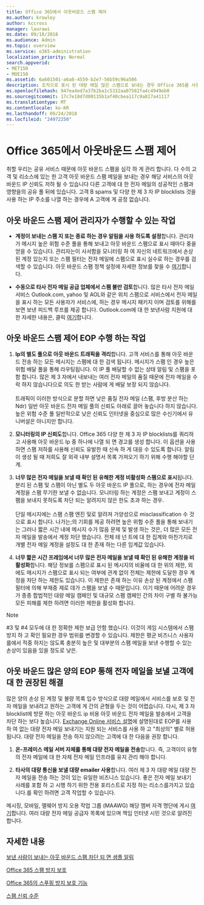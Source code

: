 ```yaml
---
title: Office 365에서 아웃바운드 스팸 제어
ms.author: krowley
author: kccross
manager: laurawi
ms.date: 09/18/2018
ms.audience: Admin
ms.topic: overview
ms.service: o365-administration
localization_priority: Normal
search.appverid:
- MET150
- MOE150
ms.assetid: 6a601501-a6a8-4559-b2e7-56b59c96a586
description: 조직으로 표시 된 대량 메일 많은 스팸으로 보내는 경우 Office 365를 사용한 전자 메일을 보내지 못하도록 차단 될 수 있습니다. 이 문제가 발생 하는 이유 및 그에 대 한 수행할 수 있는 작업에 대 한 자세한 내용은이 문서를 읽어보십시오.
ms.openlocfilehash: 947ea4ed7a37b2ba1c5332aa07582fa4c4949eb0
ms.sourcegitcommit: 17c7e18d7d00135b1af40cbea117c9a817a41117
ms.translationtype: MT
ms.contentlocale: ko-KR
ms.lasthandoff: 09/24/2018
ms.locfileid: "24972250"
---
```

# <a name="controlling-outbound-spam-in-office-365"></a>Office 365에서 아웃바운드 스팸 제어

취할 우리는 공유 서비스 때문에 아웃 바운드 스팸을 심각 하 게 관리 합니다.  다 수의 고객 및 리소스에 있는 한 고객 아웃 바운드 스팸 메일을 보내는 경우 해당 서비스의 아웃 바운드 IP 신뢰도 저하 될 수 있습니다 다른 고객에 대 한 전자 메일의 성공적인 스팸과 영향을의 공유 풀 뒤에 있습니다. 고객 B spams 및 다양 한 제 3 자 IP blocklists 것을 사용 하는 IP 주소를 나열 하는 경우에 A 고객에 게 공정 없습니다.

## <a name="what-admins-can-do-to-control-outbound-spam"></a>아웃 바운드 스팸 제어 관리자가 수행할 수 있는 작업

- **계정이 보내는 스팸 지 또는 종료 하는 경우 알림을 사용 하도록 설정**합니다. 관리자가 메시지 높은 위험 수준 풀을 통해 보내고 아웃 바운드 스팸으로 표시 때마다 중을 얻을 수 있습니다. 관리자는이 사서함을 모니터링 하 여 자신의 네트워크에서 손상 된 계정 있는지 또는 스팸 필터는 전자 메일에 스팸으로 표시 실수로 하는 경우를 검색할 수 있습니다.  아웃 바운드 스팸 정책 설정에 자세한 정보를 찾을 수 [여기](configure-the-outbound-spam-policy.md)합니다.
 
- **수동으로 타사 전자 메일 공급 업체에서 스팸 불만 검토**합니다. 많은 타사 전자 메일 서비스 Outlook.com, yahoo 및 AOL와 같은 위치 스팸으로 서비스에서 전자 메일을 표시 하는 모든 사용자가 서비스에, 하는 경우 메시지 패키지 이며 검토를 위해를 보면 보낸 피드백 루프를 제공 합니다. Outlook.com에 대 한 보낸사람 지원에 대 한 자세한 내용은, 클릭 [여기](https://sendersupport.olc.protection.outlook.com/pm/services.aspx)합니다.

## <a name="what-eop-does-to-control-outbound-spam"></a>아웃 바운드 스팸 제어 EOP 수행 하는 작업 

1. **Ip의 별도 풀으로 아웃 바운드 트래픽을 격리**합니다. 고객 서비스를 통해 아웃 바운드 전송 하는 모든 메시지는 스팸에 대 한 검색 됩니다. 메시지가 스팸 인 경우 높은 위험 배달 풀을 통해 라우팅됩니다. 이 IP 풀 배달할 수 없는 상태 알림 및 스팸을 포함 합니다. 많은 제 3 자에서 내보내는 여러 전자 메일의 품질 때문에 전자 메일을 수락 하지 않습니다으로 의도 한 받는 사람에 게 배달 보장 되지 않습니다.<br/><br/>트래픽이 이러한 방식으로 분할 하면 낮은 품질 전자 메일 (스팸, 후방 분산 하는 Ndr) 일반 아웃 바운드 전자 메일 풀의 신뢰도 아래로 끌어 놓습니다 하지 않습니다. 높은 위험 수준 풀 일반적으로 낮은 신뢰도 인터넷을 중심으로 많은 수신기에서 유니버설은 아니지만 합니다. 

2. **모니터링의 IP 신뢰도**합니다. Office 365 다양 한 제 3 자 IP blocklists를 쿼리하고 사용해 아웃 바운드 Ip 중 하나에 나열 되 면 경고를 생성 합니다. 이 옵션을 사용 하면 스팸 저하를 사용해 신뢰도 유발한 때 신속 하 게 대응 수 있도록 합니다. 알림이 생성 될 때 저희도 잘 외곽 내부 설명서 목록 가져오기 하기 위해 수행 해야할 단계. 

3. **너무 많은 전자 메일을 보낼 때 확인 된 유해한 계정 비활성화 스팸으로 표시**됩니다. 분리 된 스팸 및 스팸이 아닌 별도 두 아웃 바운드 IP 풀으로, 하는 경우에 전자 메일 계정을 스팸 무기한 보낼 수 없습니다. 모니터링 하는 계정은 스팸 보내고 계정이 스팸을 보내지 못하도록 차단 되는 알려지지 않은 한도 초과 하는 경우.<br/><br/>단일 메시지에는 스팸 스팸 엔진 및로 알려져 가양성으로 misclassification 수 것으로 표시 합니다. 나가는;의 기회를 제공 하려면 높은 위험 수준 풀을 통해 보내기는 그러나 짧은 시간 내에 메시지 수가 많음 문제 및 발생 하는 것은, 더 많은 모든 전자 메일을 발송에서 계정 차단 했습니다. 전체 테 넌 트에 대 한 집계와 마찬가지로 개별 전자 메일 계정을 설정도 대 한 존재 하는 다른 임계값 있습니다.

4. **너무 짧은 시간 프레임에서 너무 많은 전자 메일을 보낼 때 확인 된 유해한 계정을 비활성화**합니다. 해당 정보를 스팸으로 표시 된 메시지의 비율에 대 한 위의 제한, 외에도 메시지가 스팸으로 표시 되는 여부에 관계 없이 전체는 제한에 도달한 경우 계정을 차단 하는 제한도 있습니다. 이 제한은 존재 하는 이유 손상 된 계정에서 스팸 필터에 의해 부재중 제로 데가 스팸을 보낼 수 때문입니다. 이기 때문에 어려운 경우가 종종 합법적인 대량 메일 캠페인 및 대규모 스팸 캠페인 간의 차이 구별 하 불가능 모든 피해를 제한 하려면 이러한 제한을 활성화 합니다.

> [!NOTE]
> #3 및 #4 모두에 대 한 정확한 제한 보급 안함 했습니다.  이것이 게임 시스템에서 스팸 방지 하 고 확인 필요한 경우 범위를 변경할 수 있습니다. 제한은 평균 비즈니스 사용자를에서 적중 하지는 않도록 충분히 높은 및 대부분의 스팸 메일을 보낸 수행할 수 있는 손상이 있음을 있을 정도로 낮은. 

## <a name="recommended-workarounds-for-customers-who-want-to-send-outbound-a-lot-of-email-through-eop"></a>아웃 바운드 많은 양의 EOP 통해 전자 메일을 보낼 고객에 대 한 권장된 해결

많은 양의 손상 된 계정 및 불량 목록 입수 방식으로 대량 메일에서 서비스를 보호 및 전자 메일을 보내려고 원하는 고객에 게 간의 균형을 두는 것이 어렵습니다. 다시, 제 3 자 blocklist에 방문 하는 아웃 바운드 ip 비용 아웃 바운드 전자 메일을 발송에서 고객을 차단 하는 보다 높습니다. [Exchange Online 서비스 설명](https://technet.microsoft.com/library/exchange-online-limits.aspx#RecipientLimits)에 설명된대로 EOP를 사용 하 여 없는 대량 전자 메일 보내기는 지원 되는 서비스를 사용 하 고 "최상의" 별로 허용 됩니다. 대량 전자 메일을 전송 하지 않으려는 고객에 대 한 다음을 권장 합니다.

1. **온-프레미스 메일 서버 자체를 통해 대량 전자 메일을 전송**합니다. 즉, 고객이이 유형의 전자 메일에 대 한 자체 전자 메일 인프라를 유지 관리 해야 합니다.

2. **타사의 대량 통신을 보낼 대량 emailer 사용**합니다. 여러 제 3 자 대량 메일 대량 전자 메일을 전송 하는 것이 있는 유일한 비즈니스 있습니다. 좋은 전자 메일 보내기 사례를 포함 하 고 시행 하기 위한 전용 포리스트로 지정 하는 리소스를가지고 있습니다.를 확인 하려면 고객 작업할 수 있습니다. 

메시징, 모바일, 맬웨어 방지 오용 작업 그룹 (MAAWG) 해당 멤버 자격 명단에 게시 [여기](http://www.maawg.org/about/roster)합니다. 여러 대량 전자 메일 공급자 목록에 있으며 책임 인터넷 시민 것으로 알려진 합니다. 
  
## <a name="for-more-information"></a>자세한 내용

[보낸 사람이 보내는 아웃 바운드 스팸 차단 되 면 샘플 알림](sample-notification-when-a-sender-is-blocked-sending-outbound-spam.md)

[Office 365 스팸 방지 보호](anti-spam-protection.md)

[Office 365의 스푸핑 방지 보호 기능](anti-spoofing-protection.md)

[스팸 신뢰 수준](spam-confidence-levels.md)
